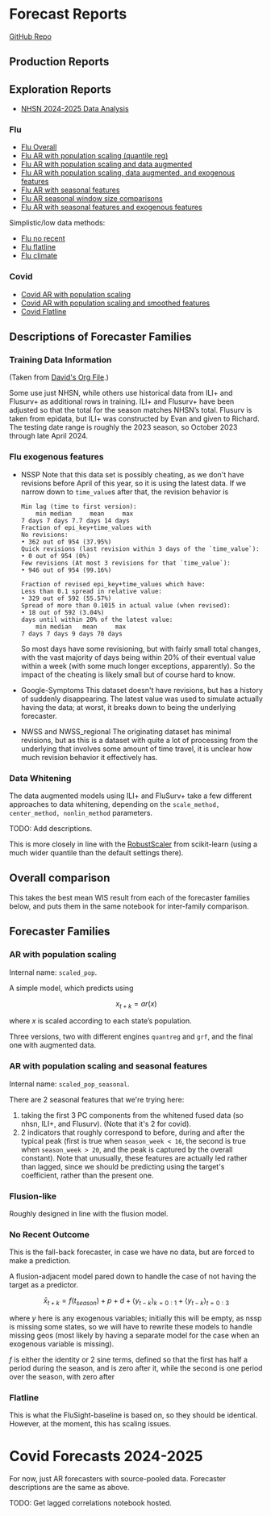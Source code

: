 # Forecast Reports

[GitHub Repo](https://github.com/cmu-delphi/explorationt-tooling/)

## Production Reports


## Exploration Reports

- [NHSN 2024-2025 Data Analysis](new_data.html)

### Flu

- [Flu Overall](flu-overall-notebook.html)
- [Flu AR with population scaling (quantile reg)](flu-notebook-scaled_pop_main.html)
- [Flu AR with population scaling and data augmented](flu-notebook-scaled_pop_data_augmented.html)
- [Flu AR with population scaling, data augmented, and exogenous features](flu-notebook-scaled_pop_exogenous.html)
- [Flu AR with seasonal features](flu-notebook-scaled_pop_season.html)
- [Flu AR seasonal window size comparisons](flu-notebook-season_window_sizes.html)
- [Flu AR with seasonal features and exogenous features](flu-notebook-scaled_pop_season_exogenous.html)

Simplistic/low data methods:
- [Flu no recent](flu-notebook-no_recent_quant.html)
- [Flu flatline](flu-notebook-flatline.html)
- [Flu climate](flu-notebook-climate_linear.html)

### Covid

- [Covid AR with population scaling](covid-notebook-1.html)
- [Covid AR with population scaling and smoothed features](covid-notebook-2.html)
- [Covid Flatline](covid-notebook-3.html)

## Descriptions of Forecaster Families

### Training Data Information

(Taken from [David's Org File](https://github.com/cmu-delphi/exploration-tooling/blob/5a6da8d0d0202da6d79a5ee8e702d4654364ce46/forecasters_description.org#flusion).)

Some use just NHSN, while others use historical data from ILI+ and Flusurv+ as
additional rows in training. ILI+ and Flusurv+ have been adjusted so that the
total for the season matches NHSN’s total. Flusurv is taken from epidata, but
ILI+ was constructed by Evan and given to Richard. The testing date range is
roughly the 2023 season, so October 2023 through late April 2024.

### Flu exogenous features

- NSSP
  Note that this data set is possibly cheating, as we don't have revisions before April of this year, so it is using the latest data.
  If we narrow down to `time_value`s after that, the revision behavior is

  ```
  Min lag (time to first version):
      min median     mean     max
  7 days 7 days 7.7 days 14 days
  Fraction of epi_key+time_values with
  No revisions:
  • 362 out of 954 (37.95%)
  Quick revisions (last revision within 3 days of the `time_value`):
  • 0 out of 954 (0%)
  Few revisions (At most 3 revisions for that `time_value`):
  • 946 out of 954 (99.16%)

  Fraction of revised epi_key+time_values which have:
  Less than 0.1 spread in relative value:
  • 329 out of 592 (55.57%)
  Spread of more than 0.1015 in actual value (when revised):
  • 18 out of 592 (3.04%)
  days until within 20% of the latest value:
      min median   mean     max
  7 days 7 days 9 days 70 days
  ```

  So most days have some revisioning, but with fairly small total changes, with the vast majority of days being within 20% of their eventual value within a week (with some much longer exceptions, apparently).
  So the impact of the cheating is likely small but of course hard to know.

- Google-Symptoms
  This dataset doesn't have revisions, but has a history of suddenly disappearing.
  The latest value was used to simulate actually having the data; at worst, it breaks down to being the underlying forecaster.
- NWSS and NWSS_regional
  The originating dataset has minimal revisions, but as this is a dataset with quite a lot of processing from the underlying that involves some amount of time travel, it is unclear how much revision behavior it effectively has.

### Data Whitening

The data augmented models using ILI+ and FluSurv+ take a few different approaches to data whitening, depending on the `scale_method, center_method, nonlin_method` parameters.

TODO: Add descriptions.

This is more closely in line with the [RobustScaler](https://scikit-learn.org/stable/modules/generated/sklearn.preprocessing.RobustScaler.html#sklearn.preprocessing.RobustScaler) from scikit-learn (using a much wider quantile than the default settings there).

## Overall comparison

This takes the best mean WIS result from each of the forecaster families below, and puts them in the same notebook for inter-family comparison.

## Forecaster Families

### AR with population scaling

Internal name: `scaled_pop`.

A simple model, which predicts using

$$x_{t+k} = ar(x)$$

where $x$ is scaled according to each state’s population.

Three versions, two with different engines `quantreg` and `grf`, and the final one with augmented data.

### AR with population scaling and seasonal features

Internal name: `scaled_pop_seasonal`.

There are 2 seasonal features that we're trying here:

1. taking the first 3 PC components from the whitened fused data (so nhsn, ILI+, and Flusurv). (Note that it's 2 for covid).
2. 2 indicators that roughly correspond to before, during and after the typical peak (first is true when `season_week < 16`, the second is true when `season_week > 20`, and the peak is captured by the overall constant).
   Note that unusually, these features are actually led rather than lagged, since we should be predicting using the target's coefficient, rather than the present one.

### Flusion-like

Roughly designed in line with the flusion model.

### No Recent Outcome

This is the fall-back forecaster, in case we have no data, but are forced to make a prediction.

A flusion-adjacent model pared down to handle the case of not having the target as a predictor.

$$\bar{x}_{t+k} = f(t_{season}) + p + d + \big\langle y_{t-k}\big\rangle_{k=0:1} + \big\langle y_{t-k}\big\rangle_{t=0:3}$$

where $y$ here is any exogenous variables; initially this will be empty, as nssp is missing some states, so we will have to rewrite these models to handle missing geos (most likely by having a separate model for the case when an exogenous variable is missing).

$f$ is either the identity or 2 sine terms, defined so that the first has half a period during the season, and is zero after it, while the second is one period over the season, with zero after

### Flatline

This is what the FluSight-baseline is based on, so they should be identical. However, at the moment, this has scaling issues.

# Covid Forecasts 2024-2025

For now, just AR forecasters with source-pooled data. Forecaster descriptions
are the same as above.

TODO: Get lagged correlations notebook hosted.
